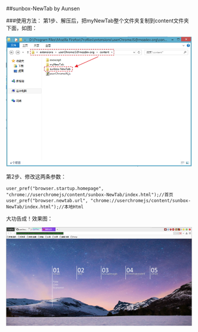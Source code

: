 ##sunbox-NewTab
by Aunsen

###使用方法：
第1步、解压后，把myNewTab整个文件夹复制到content文件夹下面，如图：<br/> 
<p alighn="center"><img width="650" src="img/position.jpg"></p>

第2步、修改这两条参数：

    user_pref("browser.startup.homepage", "chrome://userchromejs/content/sunbox-NewTab/index.html");//首页
    user_pref("browser.newtab.url", "chrome://userchromejs/content/sunbox-NewTab/index.html");//本地Html

大功告成！效果图：<br/>
<p alighn="center"><img width="650" src="img/sunbox-NewTab.jpg"></p>
